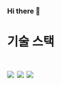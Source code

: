 ### Hi there 👋

<!--

spring boot
#6DB33F

mysql
#4479A1

-->
<h1>기술 스택<h1>
<img src="https://img.shields.io/badge/JAVA-orange?style=for-the-badge">
<img src="https://img.shields.io/badge/Sping Boot-6DB33F?style=for-the-badge&logo=Spring Boot&logoColor=white">
<img src="https://img.shields.io/badge/MySQL-4479A1?style=for-the-badge&logo=MySQL&logoColor=white">
